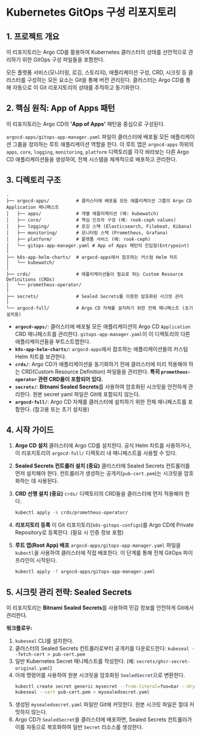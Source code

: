 # Kubernetes GitOps 구성 리포지토리

## 1. 프로젝트 개요

이 리포지토리는 Argo CD를 활용하여 Kubernetes 클러스터의 상태를 선언적으로 관리하기 위한 GitOps 구성 파일들을 포함한다.

모든 플랫폼 서비스(모니터링, 로깅, 스토리지), 애플리케이션 구성, CRD, 시크릿 등 클러스터를 구성하는 모든 요소는 Git을 통해 버전 관리된다. 클러스터는 Argo CD를 통해 자동으로 이 Git 리포지토리의 상태를 추적하고 동기화한다.

## 2. 핵심 원칙: App of Apps 패턴

이 리포지토리는 Argo CD의 **'App of Apps'** 패턴을 중심으로 구성된다.

`argocd-apps/gitops-app-manager.yaml` 파일이 클러스터에 배포될 모든 애플리케이션 그룹을 정의하는 루트 애플리케이션 역할을 한다. 이 루트 앱은 `argocd-apps` 하위의 `apps`, `core`, `logging`, `monitoring`, `platform` 디렉토리를 각각 바라보는 다른 Argo CD 애플리케이션들을 생성하여, 전체 시스템을 체계적으로 배포하고 관리한다.

## 3. 디렉토리 구조

```
.
├── argocd-apps/          # 클러스터에 배포될 모든 애플리케이션 그룹의 Argo CD Application 매니페스트
│   ├── apps/             # 개별 애플리케이션 (예: kubewatch)
│   ├── core/             # 핵심 인프라 구성 (예: rook-ceph values)
│   ├── logging/          # 로깅 스택 (Elasticsearch, Filebeat, Kibana)
│   ├── monitoring/       # 모니터링 스택 (Prometheus, Grafana)
│   ├── platform/         # 플랫폼 서비스 (예: rook-ceph)
│   └── gitops-app-manager.yaml # App of Apps 패턴의 진입점(Entrypoint)
│
├── k8s-app-helm-charts/  # argocd-apps에서 참조하는 커스텀 Helm 차트
│   └── kubewatch/
│
├── crds/                 # 애플리케이션들이 필요로 하는 Custom Resource Definitions (CRDs)
│   └── prometheus-operator/
│
├── secrets/              # Sealed Secrets를 이용한 암호화된 시크릿 관리
│
└── argocd-full/          # Argo CD 자체를 설치하기 위한 전체 매니페스트 (초기 설치용)
```

-   **`argocd-apps/`**: 클러스터에 배포될 모든 애플리케이션의 Argo CD `Application` CRD 매니페스트를 관리한다. `gitops-app-manager.yaml`이 이 디렉토리의 다른 애플리케이션들을 부트스트랩한다.
-   **`k8s-app-helm-charts/`**: `argocd-apps`에서 참조하는 애플리케이션들의 커스텀 Helm 차트를 보관한다.
-   **`crds/`**: Argo CD가 애플리케이션을 동기화하기 전에 클러스터에 미리 적용해야 하는 CRD(Custom Resource Definition) 파일들을 관리한다. **특히 `prometheus-operator` 관련 CRD들이 포함되어 있다.**
-   **`secrets/`**: **Bitnami Sealed Secrets**를 사용하여 암호화된 시크릿을 안전하게 관리한다. 원본 secret yaml 파일은 Git에 포함되지 않는다.
-   **`argocd-full/`**: Argo CD 자체를 클러스터에 설치하기 위한 전체 매니페스트를 포함한다. (참고용 또는 초기 설치용)

## 4. 시작 가이드

1.  **Argo CD 설치**
    클러스터에 Argo CD를 설치한다. 공식 Helm 차트를 사용하거나, 이 리포지토리의 `argocd-full/` 디렉토리 내 매니페스트를 사용할 수 있다.

2.  **Sealed Secrets 컨트롤러 설치 (중요)**
    클러스터에 Sealed Secrets 컨트롤러를 먼저 설치해야 한다. 컨트롤러가 생성하는 공개키(`pub-cert.pem`)는 시크릿을 암호화하는 데 사용된다.

3.  **CRD 선행 설치 (중요)**
    `crds/` 디렉토리의 CRD들을 클러스터에 먼저 적용해야 한다.
    ```bash
    kubectl apply -k crds/prometheus-operator/
    ```

4.  **리포지토리 등록**
    이 Git 리포지토리(`k8s-gitops-configs`)를 Argo CD에 Private Repository로 등록한다. (필요 시 인증 정보 포함)

5.  **루트 앱(Root App) 배포**
    `argocd-apps/gitops-app-manager.yaml` 파일을 `kubectl`을 사용하여 클러스터에 직접 배포한다. 이 단계를 통해 전체 GitOps 파이프라인이 시작된다.
    ```bash
    kubectl apply -f argocd-apps/gitops-app-manager.yaml
    ```

## 5. 시크릿 관리 전략: Sealed Secrets

이 리포지토리는 **Bitnami Sealed Secrets**를 사용하여 민감 정보를 안전하게 Git에서 관리한다.

**워크플로우:**
1.  `kubeseal` CLI를 설치한다.
2.  클러스터의 Sealed Secrets 컨트롤러로부터 공개키를 다운로드한다: `kubeseal --fetch-cert > pub-cert.pem`
3.  일반 Kubernetes Secret 매니페스트를 작성한다. (예: `secrets/ghcr-secret-original.yaml`)
4.  아래 명령어를 사용하여 원본 시크릿을 암호화된 `SealedSecret`으로 변환한다.
    ```bash
    kubectl create secret generic mysecret --from-literal=foo=bar --dry-run=client -o yaml | \
    kubeseal --cert pub-cert.pem > mysealedsecret.yaml
    ```
5.  생성된 `mysealedsecret.yaml` 파일만 Git에 커밋한다. 원본 시크릿 파일은 절대 커밋하지 않는다.
6.  Argo CD가 `SealedSecret`을 클러스터에 배포하면, Sealed Secrets 컨트롤러가 이를 자동으로 복호화하여 일반 `Secret` 리소스를 생성한다.

